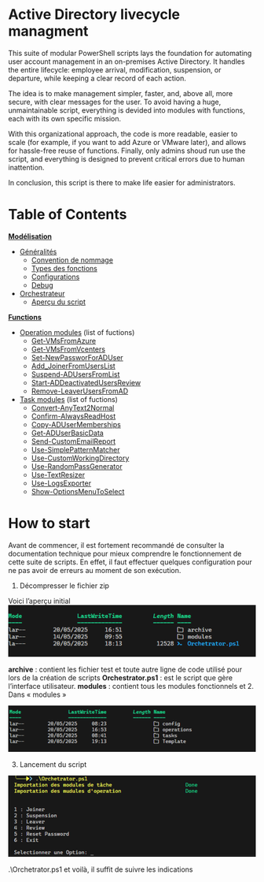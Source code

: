 # Active Directory livecycle managment
This suite of modular PowerShell scripts lays the foundation for automating user account management in an on-premises Active Directory. 
It handles the entire lifecycle: employee arrival, modification, suspension, or departure, while keeping a clear record of each action.

The idea is to make management simpler, faster, and, above all, more secure, with clear messages for the user.
To avoid having a huge, unmaintainable script, everything is devided into modules with functions, each with its own specific mission.

With this organizational approach, the code is more readable, easier to scale (for example, if you want to add Azure or VMware later), and allows for hassle-free reuse of functions.
Finally, only admins shoud run use the script, and everything is designed to prevent critical errors due to human inattention. 

In conclusion, this script is there to make life easier for administrators.


# Table of Contents
**[Modélisation](documentation/conception.md)**
  - [Généralités](documentation/conception.md#Généralités)
    - [Convention de nommage](documentation/conception.md#Convention-de-nommage)
    - [Types des fonctions](documentation/conception.md#Types-des-fonctions)
    - [Configurations](documentation/conception.md#Configurations)
    - [Debug](documentation/conception.md#Debug)
  - [Orchestrateur](documentation/conception.md#Orchestrateur)
    - [Aperçu du script](/poject/Orchetrator.ps1)

**[Functions](/poject/modules)**
  - [Operation modules](/poject/modules/operations/readme.md) (list of fuctions)
    - [Get-VMsFromAzure](/poject/modules/operations/TPI_OPS_BackupAzureVM.psm1)
    - [Get-VMsFromVcenters](/poject/modules/operations/TPI_OPS_BackupVcenterVM.psm1)
    - [Set-NewPassworForADUser](/poject/modules/operations/TPI_OPS_ResetPassword.psm1)
    - [Add_JoinerFromUsersList](/poject/modules/operations/TPI_OPS_Joiners.psm1)
    - [Suspend-ADUsersFromList](/poject/modules/operations/TPI_OPS_Suspension.psm1)
    - [Start-ADDeactivatedUsersReview](/poject/modules/operations/TPI_OPS_Review.psm1)
    - [Remove-LeaverUsersFromAD](/poject/modules/operations/TPI_OPS_Leaver.psm1)
  - [Task modules](/poject/modules/tasks/readme.md) (list of fuctions)
    - [Convert-AnyText2Normal](/poject/modules/tasks/TPI_TSK_ConvertAnyText2Normal.psm1)
    - [Confirm-AlwaysReadHost](/poject/modules/tasks/TPI_TSK_AlwaysReadHost.psm1)
    - [Copy-ADUserMemberships](/poject/modules/tasks/TPI_TSK_CopyADUserMemberships.psm1)
    - [Get-ADUserBasicData](/poject/modules/tasks/TPI_TSK_GetADUserBasicData.psm1)
    - [Send-CustomEmailReport](/poject/modules/tasks/TPI_TSK_SendCustomEmailReport.psm1)
    - [Use-SimplePatternMatcher](/poject/modules/tasks/TPI_TSK_ShortTools.psm1)
    - [Use-CustomWorkingDirectory](/poject/modules/tasks/TPI_TSK_ShortTools.psm1)
    - [Use-RandomPassGenerator](/poject/modules/tasks/TPI_TSK_ShortTools.psm1)
    - [Use-TextResizer](/poject/modules/tasks/TPI_TSK_ShortTools.psm1)
    - [Use-LogsExporter](/poject/modules/tasks/TPI_TSK_ShortTools.psm1)
    - [Show-OptionsMenuToSelect](/poject/modules/tasks/TPI_TSK_ShowOptionsMenuToSelect.psm1)


# How to start

Avant de commencer, il est fortement recommandé de consulter la documentation technique pour mieux comprendre le fonctionnement de cette suite de scripts. 
En effet, il faut effectuer quelques configuration pour ne pas avoir de erreurs au moment de son exécution.

1. Décompresser le fichier zip

Voici l’aperçu initial 
![howtoPicture1](/poject/pics/howtoPicture1.png)

  **archive** :  contient les fichier test  et  toute autre ligne de code utilisé pour   lors de la création de scripts 
  **Orchestrator.ps1** :  est le script que gère l’interface utilisateur.
  **modules** :  contient tous les modules fonctionnels et 
2. Dans « modules » 

![howtoPicture2](/poject/pics/howtoPicture2.png)

3. Lancement  du script 

![howtoPicture3](/poject/pics/howtoPicture3.png) 

.\Orchetrator.ps1 et voilà, il suffit de suivre les indications  
